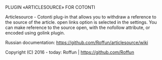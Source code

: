 PLUGIN «ARTICLESOURCE» FOR COTONTI

Articlesource - Cotonti plug-in that allows you to withdraw a reference to the source of the article. open links option is selected in the settings. You can make reference to the source open, with the nofollow attribute, or encoded using golink plugin.

Russian documentation: https://github.com/Roffun/articlesource/wiki

Copyright (C) 2016 - today: Roffun | https://github.com/Roffun
